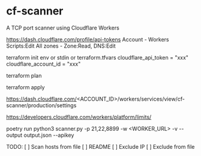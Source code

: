 # cf-scanner
A TCP port scanner using Cloudflare Workers



https://dash.cloudflare.com/profile/api-tokens
Account - Workers Scripts:Edit
All zones - Zone:Read, DNS:Edit

terraform init
env or stdin or terraform.tfvars
cloudflare_api_token = "xxx"
cloudflare_account_id = "xxx"

terraform plan

terraform apply

https://dash.cloudflare.com/<ACCOUNT_ID>/workers/services/view/cf-scanner/production/settings


https://developers.cloudflare.com/workers/platform/limits/



poetry run python3 scanner.py <IP> -p 21,22,8899 -w <WORKER_URL> -v --output output.json --apikey <APIKEY>

TODO:
[ ] Scan hosts from file
[ ] README
[ ] Exclude IP
[ ] Exclude from file

